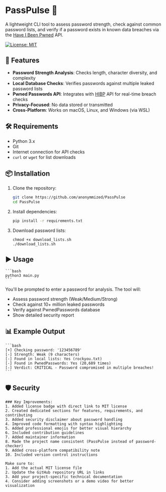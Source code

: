 # PassPulse 🔐
A lightweight CLI tool to assess password strength, check against common password lists, and verify if a password exists in known data breaches via the [Have I Been Pwned](https://haveibeenpwned.com/Passwords) API.

[![License: MIT](https://img.shields.io/badge/License-MIT-yellow)](https://opensource.org/licenses/MIT)

## 🧩 Features
- **Password Strength Analysis**: Checks length, character diversity, and complexity
- **Local Database Checks**: Verifies passwords against multiple leaked password lists
- **Pwned Passwords API**: Integrates with [HIBP](https://haveibeenpwned.com/API/v3#PwnedPasswords) API for real-time breach checks
- **Privacy-Focused**: No data stored or transmitted
- **Cross-Platform**: Works on macOS, Linux, and Windows (via WSL)

## 🛠️ Requirements
- Python 3.x
- Git
- Internet connection for API checks
- `curl` or `wget` for list downloads

## 📦 Installation
1. Clone the repository:
   ```bash
   git clone https://github.com/anonymmized/PassPulse
   cd PassPulse
   ```

2. Install dependencies:
    ```bash
    pip install -r requirements.txt
    ```

3. Download password lists:
    ```
    chmod +x download_lists.sh
    ./download_lists.sh
    ```

## ▶️ Usage

    ```bash
    python3 main.py
    ```

You'll be prompted to enter a password for analysis. The tool will:

- Assess password strength (Weak/Medium/Strong)
- Check against 10+ million leaked passwords
- Verify against PwnedPasswords database
- Show detailed security report

## 📊 Example Output

    ```bash
    [+] Checking password: '123456789'
    [-] Strength: Weak (9 characters)
    [-] Found in local lists: Yes (rockyou.txt)
    [-] Found in PwnedPasswords: Yes (20,689 times)
    [-] Verdict: CRITICAL - Password compromised in multiple breaches!
    ```

## 🛡️ Security

```
### Key Improvements:
1. Added license badge with direct link to MIT license
2. Created dedicated sections for features, requirements, and contributing
3. Added security disclaimer about password handling
4. Improved code formatting with syntax highlighting
5. Added professional emojis for better visual hierarchy
6. Included contribution guidelines
7. Added maintainer information
8. Made the project name consistent (PassPulse instead of password-checker)
9. Added cross-platform compatibility note
10. Included version control instructions

Make sure to:
1. Add the actual MIT license file
2. Update the GitHub repository URL in links
3. Add your project-specific technical documentation
4. Consider adding screenshots or a demo video for better visualization
```